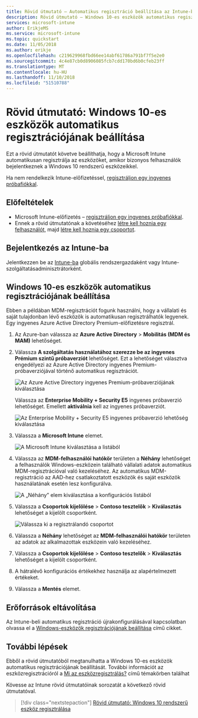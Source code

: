 ```yaml
---
title: Rövid útmutató – Automatikus regisztráció beállítása az Intune-ban
description: Rövid útmutató – Windows 10-es eszközök automatikus regisztrációjának beállítása az Intune-ban.
services: microsoft-intune
author: ErikjeMS
ms.service: microsoft-intune
ms.topic: quickstart
ms.date: 11/05/2018
ms.author: erikje
ms.openlocfilehash: c219629968fbd66ee14abf61786a791bf7f5e2e0
ms.sourcegitcommit: 4c4e87cb0d8906085fcb7cdd170bd6b0cfeb23ff
ms.translationtype: MT
ms.contentlocale: hu-HU
ms.lasthandoff: 11/10/2018
ms.locfileid: "51510788"
---
```

# <a name="quickstart-set-up-automatic-enrollment-for-windows-10-devices"></a>Rövid útmutató: Windows 10-es eszközök automatikus regisztrációjának beállítása

Ezt a rövid útmutatót követve beállíthatja, hogy a Microsoft Intune automatikusan regisztrálja az eszközöket, amikor bizonyos felhasználók bejelentkeznek a Windows 10 rendszerű eszközeikkel.

Ha nem rendelkezik Intune-előfizetéssel, [regisztráljon egy ingyenes próbafiókkal](free-trial-sign-up.md).

## <a name="prerequisites"></a>Előfeltételek

- Microsoft Intune-előfizetés – [regisztráljon egy ingyenes próbafiókkal](free-trial-sign-up.md).
- Ennek a rövid útmutatónak a követéséhez [létre kell hoznia egy felhasználót](quickstart-create-user.md), majd [létre kell hoznia egy csoportot](quickstart-create-group.md).

## <a name="sign-in-to-intune"></a>Bejelentkezés az Intune-ba

Jelentkezzen be az [Intune-ba](https://aka.ms/intuneportal) globális rendszergazdaként vagy Intune-szolgáltatásadminisztrátorként.

## <a name="set-up-windows-10-automatic-enrollment"></a>Windows 10-es eszközök automatikus regisztrációjának beállítása

Ebben a példában MDM-regisztrációt fogunk használni, hogy a vállalati és saját tulajdonban lévő eszközök is automatikusan regisztrálhatók legyenek. Egy ingyenes Azure Active Directory Premium-előfizetésre regisztrál.

1. Az Azure-ban válassza az **Azure Active Directory** > **Mobilitás (MDM és MAM)** lehetőséget.
2. Válassza **A szolgáltatás használatához szerezze be az ingyenes Prémium szintű próbaverziót** lehetőséget. Ezt a lehetőséget választva engedélyezi az Azure Active Directory ingyenes Premium-próbaverziójával történő automatikus regisztrációt. 

    ![Az Azure Active Directory ingyenes Premium-próbaverziójának kiválasztása](media/quickstart-setup-auto-enrollment/quickstart-setup-auto-enrollment-01.png)

    Válassza az **Enterprise Mobility + Security E5** ingyenes próbaverzió lehetőséget. Emellett **aktiválnia** kell az ingyenes próbaverziót.

    ![Az Enterprise Mobility + Security E5 ingyenes próbaverzió lehetőség kiválasztása](media/quickstart-setup-auto-enrollment/quickstart-setup-auto-enrollment-02.png)

3. Válassza a **Microsoft Intune** elemet. 

    ![A Microsoft Intune kiválasztása a listából](media/quickstart-setup-auto-enrollment/quickstart-setup-auto-enrollment-03.png)

4. Válassza az **MDM-felhasználói hatókör** területen a **Néhány** lehetőséget a felhasználók Windows-eszközein található vállalati adatok automatikus MDM-regisztrációval való kezeléséhez. Az automatikus MDM-regisztráció az AAD-hez csatlakoztatott eszközök és saját eszközök használatának esetén lesz konfigurálva.

    ![A „Néhány” elem kiválasztása a konfigurációs listából](media/quickstart-setup-auto-enrollment/quickstart-setup-auto-enrollment-04.png)

5. Válassza a **Csoportok kijelölése** > **Contoso tesztelők** > **Kiválasztás** lehetőséget a kijelölt csoportként.

    ![Válassza ki a regisztrálandó csoportot](media/quickstart-setup-auto-enrollment/quickstart-setup-auto-enrollment-05.png)

6. Válassza a **Néhány** lehetőséget az **MDM-felhasználói hatókör** területen az adatok az alkalmazottak eszközein való kezeléséhez.
7. Válassza a **Csoportok kijelölése** > **Contoso tesztelők** > **Kiválasztás** lehetőséget a kijelölt csoportként. 
8. A hátralévő konfigurációs értékekhez használja az alapértelmezett értékeket.
9. Válassza a **Mentés** elemet.

## <a name="clean-up-resources"></a>Erőforrások eltávolítása

Az Intune-beli automatikus regisztráció újrakonfigurálásával kapcsolatban olvassa el a [Windows-eszközök regisztrációjának beállítása](windows-enroll.md) című cikket.

## <a name="next-steps"></a>További lépések

Ebből a rövid útmutatóból megtanulhatta a Windows 10-es eszközök automatikus regisztrációjának beállítását. További információt az eszközregisztrációról a [Mi az eszközregisztrálás?](device-enrollment.md) című témakörben találhat

Kövesse az Intune rövid útmutatóinak sorozatát a következő rövid útmutatóval.

> [!div class="nextstepaction"]
> [Rövid útmutató: Windows 10 rendszerű eszköz regisztrálása](quickstart-enroll-windows-device.md)